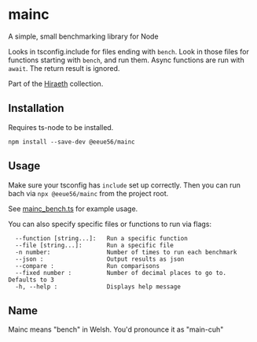 # mainc

A simple, small benchmarking library for Node

Looks in tsconfig.include for files ending with `bench`. Look in those files for functions starting with `bench`, and run them. Async functions are run with `await`. The return result is ignored.

Part of the [Hiraeth](https://github.com/eeue56/hiraeth) collection.

## Installation

Requires ts-node to be installed.

```
npm install --save-dev @eeue56/mainc
```

## Usage

Make sure your tsconfig has `include` set up correctly. Then you can run bach via `npx @eeue56/mainc` from the project root.

See [mainc_bench.ts](src/mainc_bench.ts) for example usage.

You can also specify specific files or functions to run via flags:

```
  --function [string...]:   Run a specific function
  --file [string...]:       Run a specific file
  -n number:                Number of times to run each benchmark
  --json :                  Output results as json
  --compare :               Run comparisons
  --fixed number :          Number of decimal places to go to. Defaults to 3
  -h, --help :              Displays help message

```

## Name

Mainc means "bench" in Welsh. You'd pronounce it as "main-cuh"
